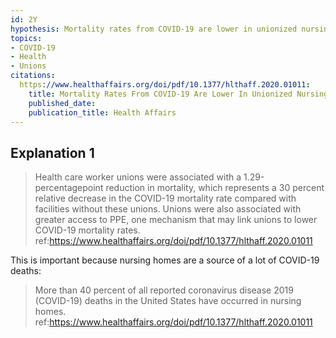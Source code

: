 ```yaml
---
id: 2Y
hypothesis: Mortality rates from COVID-19 are lower in unionized nursing homes
topics:
- COVID-19
- Health
- Unions
citations:
  https://www.healthaffairs.org/doi/pdf/10.1377/hlthaff.2020.01011:
    title: Mortality Rates From COVID-19 Are Lower In Unionized Nursing Homes
    published_date: 
    publication_title: Health Affairs
---
```

## Explanation 1

> Health care worker unions were associated with a 1.29-percentagepoint reduction in mortality, which represents a 30 percent relative decrease in the COVID-19 mortality rate compared with facilities without these unions. Unions were also associated with greater access to PPE, one mechanism that may link unions to lower COVID-19 mortality rates.
> ref:https://www.healthaffairs.org/doi/pdf/10.1377/hlthaff.2020.01011

This is important because nursing homes are a source of a lot of COVID-19 deaths:

> More than 40 percent of all reported coronavirus disease 2019 (COVID-19) deaths in the United States have occurred in nursing homes.
> ref:https://www.healthaffairs.org/doi/pdf/10.1377/hlthaff.2020.01011
